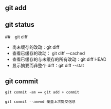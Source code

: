 ## git add

## git status

##　git diff
* 尚未缓存的改动：git diff
* 查看已缓存的改动： git diff --cached
* 查看已缓存的与未缓存的所有改动：git diff HEAD
* 显示摘要而非整个 diff：git diff --stat

## git commit
```
git commit -am == git add + commit

git commit --amend 覆盖上次提交信息
```